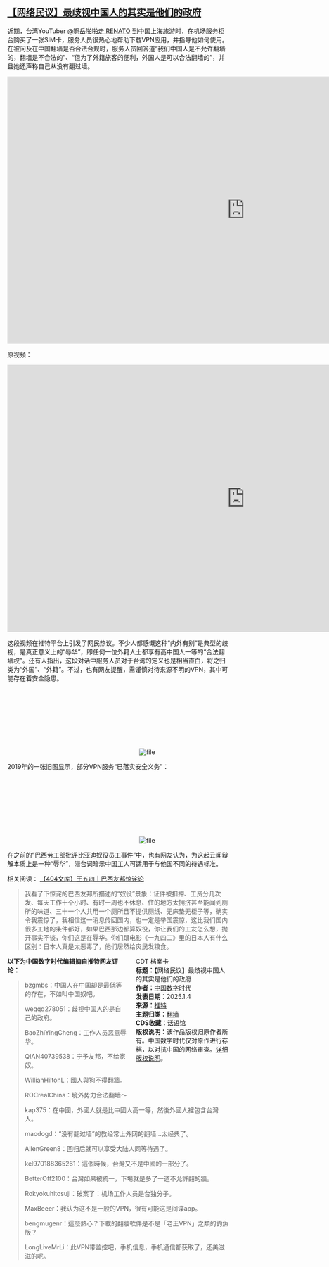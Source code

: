 <!--1735979665000-->
[【网络民议】最歧视中国人的其实是他们的政府](https://chinadigitaltimes.net/chinese/714649.html)
------

<p>近期，台湾YouTuber <a href="https://www.youtube.com/@renatotsai" title="@啊岳啪啪走 RENATO">@啊岳啪啪走 RENATO</a> 到中国上海旅游时，在机场服务柜台购买了一张SIM卡，服务人员很热心地帮助下载VPN应用，并指导他如何使用。在被问及在中国翻墙是否合法合规时，服务人员回答道“我们中国人是不允许翻墙的，翻墙是不合法的”、“但为了外籍旅客的便利，外国人是可以合法翻墙的”，并且她还声称自己从没有翻过墙。</p><p><iframe title="2025.1.4 “外国人可以合法翻墙的，但我们中国人是不允许翻墙的”" width="1080" height="608" src="https://www.youtube.com/embed/cjTHp3z-OM8?feature=oembed" frameborder="0" allow="accelerometer; autoplay; clipboard-write; encrypted-media; gyroscope; picture-in-picture; web-share" referrerpolicy="strict-origin-when-cross-origin" allowfullscreen=""></iframe></p><p>原视频：</p><p><iframe loading="lazy" title="(沒收錢去中國) 在上海翻牆用谷歌竟被公安當場發現！基層人民活在水深火熱當中！國家的美好其實都是假象？｜What is the real Shanghai?" width="1080" height="608" src="https://www.youtube.com/embed/QJjs5nVin3w?feature=oembed" frameborder="0" allow="accelerometer; autoplay; clipboard-write; encrypted-media; gyroscope; picture-in-picture; web-share" referrerpolicy="strict-origin-when-cross-origin" allowfullscreen=""></iframe></p><p>这段视频在推特平台上引发了网民热议。不少人都感慨这种“内外有别”是典型的歧视，是真正意义上的“辱华”，即任何一位外籍人士都享有高中国人一等的“合法翻墙权”。还有人指出，这段对话中服务人员对于台湾的定义也是相当直白，将之归类为“外国”、“外籍”。不过，也有网友提醒，需谨慎对待来源不明的VPN，其中可能存在着安全隐患。</p><p><img decoding="async" src="data:image/svg+xml,%3Csvg%20xmlns='http://www.w3.org/2000/svg'%20viewBox='0%200%200%200'%3E%3C/svg%3E" alt="file" data-lazy-src="https://chinadigitaltimes.net/chinese/files/2025/01/image-1735978797753.19.54.png"><noscript><img decoding="async" src="https://chinadigitaltimes.net/chinese/files/2025/01/image-1735978797753.19.54.png" alt="file"></noscript></p><p>2019年的一张旧图显示，部分VPN服务“已落实安全义务”：</p><p><img decoding="async" src="data:image/svg+xml,%3Csvg%20xmlns='http://www.w3.org/2000/svg'%20viewBox='0%200%200%200'%3E%3C/svg%3E" alt="file" data-lazy-src="https://chinadigitaltimes.net/chinese/files/2025/01/image-1735978504703.png"><noscript><img decoding="async" src="https://chinadigitaltimes.net/chinese/files/2025/01/image-1735978504703.png" alt="file"></noscript></p><p>在之前的“巴西劳工部批评比亚迪奴役员工事件”中，也有网友认为，为这起丑闻辩解本质上是一种“辱华”，潜台词暗示中国工人可适用于与他国不同的待遇标准。</p><p>相关阅读： <a href="https://chinadigitaltimes.net/chinese/714458.html" title="【404文库】王五四｜巴西友邦惊诧论">【404文库】王五四｜巴西友邦惊诧论</a></p><blockquote><p>我看了下惊诧的巴西友邦所描述的“奴役”景象：证件被扣押、工资分几次发、每天工作十个小时、有时一周也不休息、住的地方太拥挤甚至能闻到厕所的味道、三十一个人共用一个厕所且不提供厕纸、无床垫无柜子等，确实令我震惊了，我相信这一消息传回国内，也一定是举国震惊，这比我们国内很多工地的条件都好，如果巴西那边都算奴役，你让我们的工友怎么想，抛开事实不谈，你们这是在辱华。你们跟电影《一九四二》里的日本人有什么区别：日本人真是太恶毒了，他们居然给灾民发粮食。</p></blockquote><div style="width:42%;float:right;padding-left:20px;"><div class="su-spoiler su-spoiler-style-fancy su-spoiler-icon-chevron-circle" data-scroll-offset="0" data-anchor-in-url="no"><div class="su-spoiler-title" tabindex="0" role="button"><span class="su-spoiler-icon"></span>CDT 档案卡</div><div class="su-spoiler-content su-u-clearfix su-u-trim"><strong>标题：</strong>【网络民议】最歧视中国人的其实是他们的政府<br><strong>作者：</strong><a href="https://chinadigitaltimes.net/space/中国数字时代" target="_blank">中国数字时代</a><br><strong>发表日期：</strong>2025.1.4<br><strong>来源：</strong><a href="https://x.com/whyyoutouzhele/status/1875405723494150591" target="_blank">推特</a><br><strong>主题归类：</strong><a href="https://chinadigitaltimes.net/space/翻墙" target="_blank">翻墙</a><br><strong>CDS收藏：</strong><a href="https://chinadigitaltimes.net/space/%E8%AF%9D%E8%AF%AD%E9%A6%86" target="_blank" rel="noopener">话语馆</a><br><strong>版权说明：</strong>该作品版权归原作者所有。中国数字时代仅对原作进行存档，以对抗中国的网络审查。<a href="https://chinadigitaltimes.net/chinese/copyright">详细版权说明</a>。</div></div></div><p><strong>以下为中国数字时代编辑摘自推特网友评论：</strong></p><blockquote><p>bzgmbs：中国人在中国却是最低等的存在，不如叫中国奴吧。</p><p>weqqq278051：歧视中国人的是自己的政府。</p><p>BaoZhiYingCheng：工作人员恶意辱华。</p><p>QIAN40739538：宁予友邦，不给家奴。</p><p>WillianHiltonL：國人與狗不得翻牆。</p><p>ROCrealChina：境外势力合法翻墙～</p><p>kap375：在中國，外國人就是比中國人高一等，然後外國人裡包含台灣人。</p><p>maodogd：“没有翻过墙”的教经常上外网的翻墙…太经典了。</p><p>AllenGreen8：回归后就可以享受大陆人同等待遇了。</p><p>kel970188365261：這個時候，台灣又不是中國的一部分了。</p><p>BetterOff2100：台灣如果被統一，下場就是多了一道不允許翻的牆。</p><p>Rokyokuhitosuji：破案了：机场工作人员是台独分子。</p><p>MaxBeeer：我认为这不是一般的VPN，很有可能这是间谍app。</p><p>bengmugenr：這麼熱心？下載的翻牆軟件是不是「老王VPN」之類的釣魚版？</p><p>LongLiveMrLi：此VPN带监控吧，手机信息，手机通信都获取了，还美滋滋的呢。</p></blockquote><div class="addtoany_share_save_container addtoany_content addtoany_content_bottom"><div class="a2a_kit a2a_kit_size_32 addtoany_list" data-a2a-url="https://chinadigitaltimes.net/chinese/714649.html" data-a2a-title="【网络民议】最歧视中国人的其实是他们的政府"><a class="a2a_button_facebook" href="https://www.addtoany.com/add_to/facebook?linkurl=https%3A%2F%2Fchinadigitaltimes.net%2Fchinese%2F714649.html&amp;linkname=%E3%80%90%E7%BD%91%E7%BB%9C%E6%B0%91%E8%AE%AE%E3%80%91%E6%9C%80%E6%AD%A7%E8%A7%86%E4%B8%AD%E5%9B%BD%E4%BA%BA%E7%9A%84%E5%85%B6%E5%AE%9E%E6%98%AF%E4%BB%96%E4%BB%AC%E7%9A%84%E6%94%BF%E5%BA%9C" title="Facebook" rel="nofollow noopener" target="_blank"></a><a class="a2a_button_twitter" href="https://www.addtoany.com/add_to/twitter?linkurl=https%3A%2F%2Fchinadigitaltimes.net%2Fchinese%2F714649.html&amp;linkname=%E3%80%90%E7%BD%91%E7%BB%9C%E6%B0%91%E8%AE%AE%E3%80%91%E6%9C%80%E6%AD%A7%E8%A7%86%E4%B8%AD%E5%9B%BD%E4%BA%BA%E7%9A%84%E5%85%B6%E5%AE%9E%E6%98%AF%E4%BB%96%E4%BB%AC%E7%9A%84%E6%94%BF%E5%BA%9C" title="Twitter" rel="nofollow noopener" target="_blank"></a><a class="a2a_button_telegram" href="https://www.addtoany.com/add_to/telegram?linkurl=https%3A%2F%2Fchinadigitaltimes.net%2Fchinese%2F714649.html&amp;linkname=%E3%80%90%E7%BD%91%E7%BB%9C%E6%B0%91%E8%AE%AE%E3%80%91%E6%9C%80%E6%AD%A7%E8%A7%86%E4%B8%AD%E5%9B%BD%E4%BA%BA%E7%9A%84%E5%85%B6%E5%AE%9E%E6%98%AF%E4%BB%96%E4%BB%AC%E7%9A%84%E6%94%BF%E5%BA%9C" title="Telegram" rel="nofollow noopener" target="_blank"></a><a class="a2a_button_reddit" href="https://www.addtoany.com/add_to/reddit?linkurl=https%3A%2F%2Fchinadigitaltimes.net%2Fchinese%2F714649.html&amp;linkname=%E3%80%90%E7%BD%91%E7%BB%9C%E6%B0%91%E8%AE%AE%E3%80%91%E6%9C%80%E6%AD%A7%E8%A7%86%E4%B8%AD%E5%9B%BD%E4%BA%BA%E7%9A%84%E5%85%B6%E5%AE%9E%E6%98%AF%E4%BB%96%E4%BB%AC%E7%9A%84%E6%94%BF%E5%BA%9C" title="Reddit" rel="nofollow noopener" target="_blank"></a><a class="a2a_button_whatsapp" href="https://www.addtoany.com/add_to/whatsapp?linkurl=https%3A%2F%2Fchinadigitaltimes.net%2Fchinese%2F714649.html&amp;linkname=%E3%80%90%E7%BD%91%E7%BB%9C%E6%B0%91%E8%AE%AE%E3%80%91%E6%9C%80%E6%AD%A7%E8%A7%86%E4%B8%AD%E5%9B%BD%E4%BA%BA%E7%9A%84%E5%85%B6%E5%AE%9E%E6%98%AF%E4%BB%96%E4%BB%AC%E7%9A%84%E6%94%BF%E5%BA%9C" title="WhatsApp" rel="nofollow noopener" target="_blank"></a><a class="a2a_button_email" href="https://www.addtoany.com/add_to/email?linkurl=https%3A%2F%2Fchinadigitaltimes.net%2Fchinese%2F714649.html&amp;linkname=%E3%80%90%E7%BD%91%E7%BB%9C%E6%B0%91%E8%AE%AE%E3%80%91%E6%9C%80%E6%AD%A7%E8%A7%86%E4%B8%AD%E5%9B%BD%E4%BA%BA%E7%9A%84%E5%85%B6%E5%AE%9E%E6%98%AF%E4%BB%96%E4%BB%AC%E7%9A%84%E6%94%BF%E5%BA%9C" title="Email" rel="nofollow noopener" target="_blank"></a><a class="a2a_button_copy_link" href="https://www.addtoany.com/add_to/copy_link?linkurl=https%3A%2F%2Fchinadigitaltimes.net%2Fchinese%2F714649.html&amp;linkname=%E3%80%90%E7%BD%91%E7%BB%9C%E6%B0%91%E8%AE%AE%E3%80%91%E6%9C%80%E6%AD%A7%E8%A7%86%E4%B8%AD%E5%9B%BD%E4%BA%BA%E7%9A%84%E5%85%B6%E5%AE%9E%E6%98%AF%E4%BB%96%E4%BB%AC%E7%9A%84%E6%94%BF%E5%BA%9C" title="Copy Link" rel="nofollow noopener" target="_blank"></a><a class="a2a_dd addtoany_share_save addtoany_share" href="https://www.addtoany.com/share"></a></div></div>
